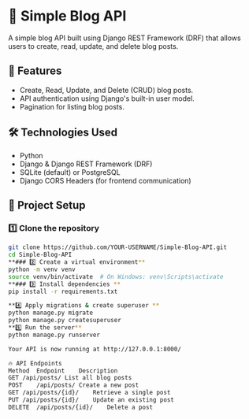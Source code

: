 # 📝 Simple Blog API

A simple blog API built using Django REST Framework (DRF) that allows users to create, read, update, and delete blog posts.

## 🚀 Features
- Create, Read, Update, and Delete (CRUD) blog posts.
- API authentication using Django's built-in user model.
- Pagination for listing blog posts.

## 🛠️ Technologies Used
- Python
- Django & Django REST Framework (DRF)
- SQLite (default) or PostgreSQL
- Django CORS Headers (for frontend communication)

## 📂 Project Setup

### 1️⃣ Clone the repository
```bash
git clone https://github.com/YOUR-USERNAME/Simple-Blog-API.git
cd Simple-Blog-API
**### 2️⃣ Create a virtual environment**
python -m venv venv
source venv/bin/activate  # On Windows: venv\Scripts\activate
**### 3️⃣ Install dependencies **
pip install -r requirements.txt

**4️⃣ Apply migrations & create superuser **
python manage.py migrate
python manage.py createsuperuser
**5️⃣ Run the server**
python manage.py runserver

Your API is now running at http://127.0.0.1:8000/

🔥 API Endpoints
Method	Endpoint	Description
GET	/api/posts/	List all blog posts
POST	/api/posts/	Create a new post
GET	/api/posts/{id}/	Retrieve a single post
PUT	/api/posts/{id}/	Update an existing post
DELETE	/api/posts/{id}/	Delete a post

